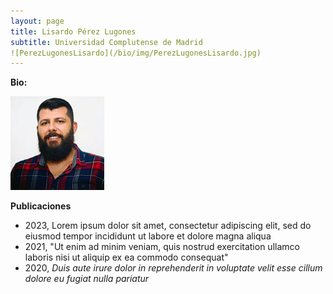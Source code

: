 ```yaml
---
layout: page
title: Lisardo Pérez Lugones
subtitle: Universidad Complutense de Madrid
![PerezLugonesLisardo](/bio/img/PerezLugonesLisardo.jpg)
---
```


**Bio:**

![PerezLugonesLisardo](/bio/img/PerezLugonesLisardo.jpg)

**Publicaciones**

- 2023, Lorem ipsum dolor sit amet, consectetur adipiscing elit, sed do eiusmod tempor incididunt ut labore et dolore magna aliqua
- 2021, "Ut enim ad minim veniam, quis nostrud exercitation ullamco laboris nisi ut aliquip ex ea commodo consequat"
- 2020, *Duis aute irure dolor in reprehenderit in voluptate velit esse cillum dolore eu fugiat nulla pariatur*
